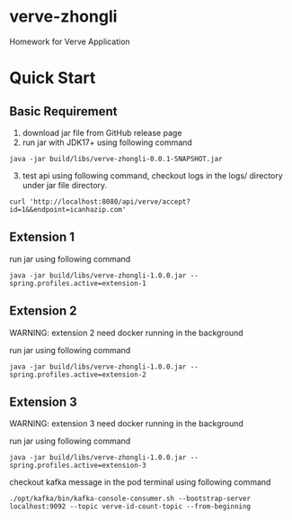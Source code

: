 # verve-zhongli
Homework for Verve Application

# Quick Start
## Basic Requirement
1. download jar file from GitHub release page
2. run jar with JDK17+ using following command 
```shell
java -jar build/libs/verve-zhongli-0.0.1-SNAPSHOT.jar
```
3. test api using following command, checkout logs in the logs/ directory under jar file directory.
```shell
curl 'http://localhost:8080/api/verve/accept?id=1&&endpoint=icanhazip.com'
```

## Extension 1
run jar using following command
```shell
java -jar build/libs/verve-zhongli-1.0.0.jar --spring.profiles.active=extension-1
```

## Extension 2
WARNING: extension 2 need docker running in the background

run jar using following command
```shell
java -jar build/libs/verve-zhongli-1.0.0.jar --spring.profiles.active=extension-2
```

## Extension 3
WARNING: extension 3 need docker running in the background
 
run jar using following command
```shell
java -jar build/libs/verve-zhongli-1.0.0.jar --spring.profiles.active=extension-3
```

checkout kafka message in the pod terminal using following command
```shell
./opt/kafka/bin/kafka-console-consumer.sh --bootstrap-server localhost:9092 --topic verve-id-count-topic --from-beginning
```